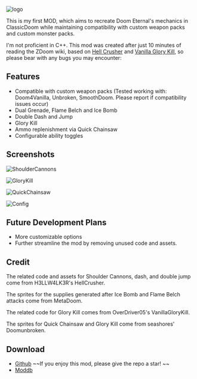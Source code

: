 ![logo](https://s2.loli.net/2025/06/03/EqmM3fFOC7IQNvG.png)

This is my first MOD, which aims to recreate Doom Eternal's mechanics in ClassicDoom while maintaining compatibility with custom weapon packs and custom monster packs.

I'm not proficient in C++. This mod was created after just 10 minutes of reading the ZDoom wiki, based on [Hell Crusher](https://forum.zdoom.org/viewtopic.php?t=72084) and [Vanilla Glory Kill](https://github.com/OverDriver05/Vanilla-Glory-Kill), so please bear with any bugs you may encounter:

## Features

- Compatible with custom weapon packs (Tested working with: Doom4Vanilla, Unbroken, SmoothDoom. Please report if compatibility issues occur)
- Dual Grenade, Flame Belch and Ice Bomb  
- Double Dash and Jump  
- Glory Kill  
- Ammo replenishment via Quick Chainsaw  
- Configurable ability toggles

## Screenshots

![ShoulderCannons](https://s2.loli.net/2025/06/03/wmraHpXWMvRZsxT.png)

![GloryKill](https://s2.loli.net/2025/06/03/ABufwY6WjP4g5dK.png)

![QuickChainsaw](https://s2.loli.net/2025/06/03/HwevlpfKAo4ExJy.png)

![Config](https://s2.loli.net/2025/06/03/zIoNpvjwe6QVGHx.jpg)

## Future Development Plans  

- More customizable options  
- Further streamline the mod by removing unused code and assets.

## Credit  

The related code and assets for Shoulder Cannons, dash, and double jump come from H3LLW4LK3R's HellCrusher.  

The sprites for the supplies generated after Ice Bomb and Flame Belch attacks come from MetaDoom.  

The related code for Glory Kill comes from OverDriver05's VanillaGloryKill.  

The sprites for Quick Chainsaw and Glory Kill come from seashores' Doomunbroken.  

## Download

- [Github](https://github.com/susmouse/Universal-Eternal-Mod/archive/refs/heads/main.zip) ~~If you enjoy this mod, please give the repo a star!  ~~
- [Moddb](https://www.moddb.com/mods/universal-eternal-mod)